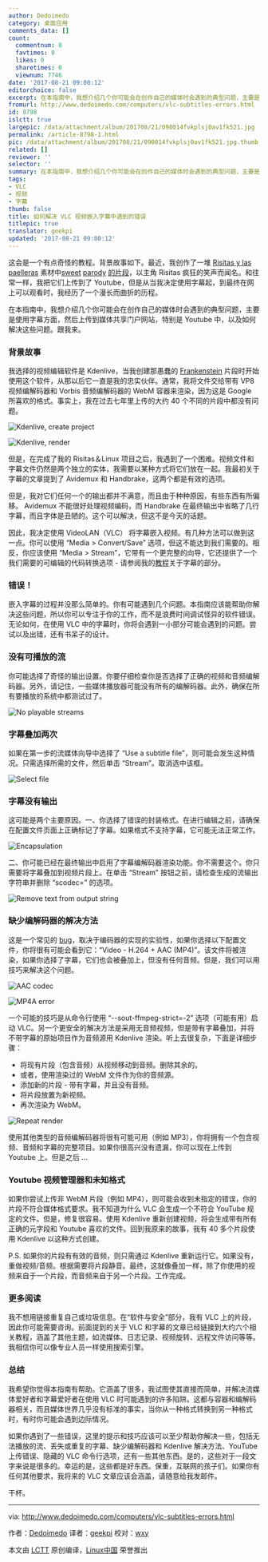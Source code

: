 ```yaml
---
author: Dedoimedo
category: 桌面应用
comments_data: []
count:
  commentnum: 0
  favtimes: 0
  likes: 0
  sharetimes: 0
  viewnum: 7746
date: '2017-08-21 09:00:12'
editorchoice: false
excerpt: 在本指南中，我想介绍几个你可能会在创作自己的媒体时会遇到的典型问题，主要是使用字幕方面，然后上传到媒体共享门户网站，特别是 Youtube 中，以及如何解决这些问题。
fromurl: http://www.dedoimedo.com/computers/vlc-subtitles-errors.html
id: 8798
islctt: true
largepic: /data/attachment/album/201708/21/090014fvkplsj0av1fk521.jpg
permalink: /article-8798-1.html
pic: /data/attachment/album/201708/21/090014fvkplsj0av1fk521.jpg.thumb.jpg
related: []
reviewer: ''
selector: ''
summary: 在本指南中，我想介绍几个你可能会在创作自己的媒体时会遇到的典型问题，主要是使用字幕方面，然后上传到媒体共享门户网站，特别是 Youtube 中，以及如何解决这些问题。
tags:
- VLC
- 视频
- 字幕
thumb: false
title: 如何解决 VLC 视频嵌入字幕中遇到的错误
titlepic: true
translator: geekpi
updated: '2017-08-21 09:00:12'
---
```


这会是一个有点奇怪的教程。背景故事如下。最近，我创作了一堆 [Risitas y las paelleras](https://www.youtube.com/watch?v=cDphUib5iG4) 素材中[sweet](https://www.youtube.com/watch?v=MpDdGOKZ3dg) [parody](https://www.youtube.com/watch?v=KHG6fXEba0A) [的片段](https://www.youtube.com/watch?v=TXw5lRi97YY)，以主角 Risitas 疯狂的笑声而闻名。和往常一样，我把它们上传到了 Youtube，但是从当我决定使用字幕起，到最终在网上可以观看时，我经历了一个漫长而曲折的历程。


在本指南中，我想介绍几个你可能会在创作自己的媒体时会遇到的典型问题，主要是使用字幕方面，然后上传到媒体共享门户网站，特别是 Youtube 中，以及如何解决这些问题。跟我来。


### 背景故事


我选择的视频编辑软件是 Kdenlive，当我创建那愚蠢的 [Frankenstein](http://www.dedoimedo.com/computers/frankenstein-media.html) 片段时开始使用这个软件，从那以后它一直是我的忠实伙伴。通常，我将文件交给带有 VP8 视频编解码器和 Vorbis 音频编解码器的 WebM 容器来渲染，因为这是 Google 所喜欢的格式。事实上，我在过去七年里上传的大约 40 个不同的片段中都没有问题。


![Kdenlive, create project](/data/attachment/album/201708/21/090014fvkplsj0av1fk521.jpg)


![Kdenlive, render](/data/attachment/album/201708/21/090015brl9l99rxqm9rlgl.png)


但是，在完成了我的 Risitas＆Linux 项目之后，我遇到了一个困难。视频文件和字幕文件仍然是两个独立的实体，我需要以某种方式将它们放在一起。我最初关于字幕的文章提到了 Avidemux 和 Handbrake，这两个都是有效的选项。


但是，我对它们任何一个的输出都并不满意，而且由于种种原因，有些东西有所偏移。 Avidemux 不能很好处理视频编码，而 Handbrake 在最终输出中省略了几行字幕，而且字体是丑陋的。这个可以解决，但这不是今天的话题。


因此，我决定使用 VideoLAN（VLC） 将字幕嵌入视频。有几种方法可以做到这一点。你可以使用 “Media > Convert/Save” 选项，但这不能达到我们需要的。相反，你应该使用 “Media > Stream”，它带有一个更完整的向导，它还提供了一个我们需要的可编辑的代码转换选项 - 请参阅我的[教程](http://www.dedoimedo.com/computers/vlc-subtitles.html)关于字幕的部分。


### 错误！


嵌入字幕的过程并没那么简单的。你有可能遇到几个问题。本指南应该能帮助你解决这些问题，所以你可以专注于你的工作，而不是浪费时间调试怪异的软件错误。无论如何，在使用 VLC 中的字幕时，你将会遇到一小部分可能会遇到的问题。尝试以及出错，还有书呆子的设计。


### 没有可播放的流


你可能选择了奇怪的输出设置。你要仔细检查你是否选择了正确的视频和音频编解码器。另外，请记住，一些媒体播放器可能没有所有的编解码器。此外，确保在所有要播放的系统中都测试过了。


![No playable streams](/data/attachment/album/201708/21/090015a8p4og4o6ocd78b9.png)


### 字幕叠加两次


如果在第一步的流媒体向导中选择了 “Use a subtitle file”，则可能会发生这种情况。只需选择所需的文件，然后单击 “Stream”。取消选中该框。


![Select file](/data/attachment/album/201708/21/090016tcavdc9qgv34odci.png)


### 字幕没有输出


这可能是两个主要原因。一、你选择了错误的封装格式。在进行编辑之前，请确保在配置文件页面上正确标记了字幕。如果格式不支持字幕，它可能无法正常工作。


![Encapsulation](/data/attachment/album/201708/21/090016hfl365lln6zn77pj.png)


二、你可能已经在最终输出中启用了字幕编解码器渲染功能。你不需要这个。你只需要将字幕叠加到视频片段上。在单击 “Stream” 按钮之前，请检查生成的流输出字符串并删除 “scodec=” 的选项。


![Remove text from output string](/data/attachment/album/201708/21/090016f8izwyld2zinjdnz.png)


### 缺少编解码器的解决方法


这是一个常见的 [bug](https://trac.videolan.org/vlc/ticket/6184)，取决于编码器的实现的实验性，如果你选择以下配置文件，你将很有可能会看到它：“Video - H.264 + AAC (MP4)”。该文件将被渲染，如果你选择了字幕，它们也会被叠加上，但没有任何音频。但是，我们可以用技巧来解决这个问题。


![AAC codec](/data/attachment/album/201708/21/090017tkjkttuaq3ubdy6n.png)


![MP4A error](/data/attachment/album/201708/21/090017x9jm0n8jb0hkaaj9.png)


一个可能的技巧是从命令行使用 “--sout-ffmpeg-strict=-2” 选项（可能有用）启动 VLC。另一个更安全的解决方法是采用无音频视频，但是带有字幕叠加，并将不带字幕的原始项目作为音频源用 Kdenlive 渲染。听上去很复杂，下面是详细步骤：


* 将现有片段（包含音频）从视频移动到音频。删除其余的。
* 或者，使用渲染过的 WebM 文件作为你的音频源。
* 添加新的片段 - 带有字幕，并且没有音频。
* 将片段放置为新视频。
* 再次渲染为 WebM。


![Repeat render](/data/attachment/album/201708/21/090017z00ruk8l5xuh6uu8.jpg)


使用其他类型的音频编解码器将很有可能可用（例如 MP3），你将拥有一个包含视频、音频和字幕的完整项目。如果你很高兴没有遗漏，你可以现在上传到 Youtube 上。但是之后 ...


### Youtube 视频管理器和未知格式


如果你尝试上传非 WebM 片段（例如 MP4），则可能会收到未指定的错误，你的片段不符合媒体格式要求。我不知道为什么 VLC 会生成一个不符合 YouTube 规定的文件。但是，修复很容易。使用 Kdenlive 重新创建视频，将会生成带有所有正确的元字段和 Youtube 喜欢的文件。回到我原来的故事，我有 40 多个片段使用 Kdenlive 以这种方式创建。


P.S. 如果你的片段有有效的音频，则只需通过 Kdenlive 重新运行它。如果没有，重做视频/音频。根据需要将片段静音。最终，这就像叠加一样，除了你使用的视频来自于一个片段，而音频来自于另一个片段。工作完成。


### 更多阅读


我不想用链接重复自己或垃圾信息。在“软件与安全”部分，我有 VLC 上的片段，因此你可能需要咨询。前面提到的关于 VLC 和字幕的文章已经链接到大约六个相关教程，涵盖了其他主题，如流媒体、日志记录、视频旋转、远程文件访问等等。我相信你可以像专业人员一样使用搜索引擎。


### 总结


我希望你觉得本指南有帮助。它涵盖了很多，我试图使其直接而简单，并解决流媒体爱好者和字幕爱好者在使用 VLC 时可能遇到的许多陷阱。这都与容器和编解码器相关，而且媒体世界几乎没有标准的事实，当你从一种格式转换到另一种格式时，有时你可能会遇到边际情况。


如果你遇到了一些错误，这里的提示和技巧应该可以至少帮助你解决一些，包括无法播放的流、丢失或重复的字幕、缺少编解码器和 Kdenlive 解决方法、YouTube 上传错误、隐藏的 VLC 命令行选项，还有一些其他东西。是的，这些对于一段文字来说是很多的。幸运的是，这些都是好东西。保重，互联网的孩子们。如果你有任何其他要求，我将来的 VLC 文章应该会涵盖，请随意给我发邮件。


干杯。




---


via: <http://www.dedoimedo.com/computers/vlc-subtitles-errors.html>


作者：[Dedoimedo](http://www.dedoimedo.com/faq.html) 译者：[geekpi](https://github.com/geekpi) 校对：[wxy](https://github.com/wxy)


本文由 [LCTT](https://github.com/LCTT/TranslateProject) 原创编译，[Linux中国](https://linux.cn/) 荣誉推出